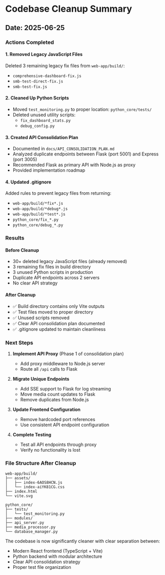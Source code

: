 # Codebase Cleanup Summary

## Date: 2025-06-25

### Actions Completed

#### 1. **Removed Legacy JavaScript Files**
Deleted 3 remaining legacy fix files from `web-app/build/`:
- `comprehensive-dashboard-fix.js`
- `smb-test-direct-fix.js`
- `smb-test-fix.js`

#### 2. **Cleaned Up Python Scripts**
- Moved `test_monitoring.py` to proper location: `python_core/tests/`
- Deleted unused utility scripts:
  - `fix_dashboard_stats.py`
  - `debug_config.py`

#### 3. **Created API Consolidation Plan**
- Documented in `docs/API_CONSOLIDATION_PLAN.md`
- Analyzed duplicate endpoints between Flask (port 5001) and Express (port 3005)
- Recommended Flask as primary API with Node.js as proxy
- Provided implementation roadmap

#### 4. **Updated .gitignore**
Added rules to prevent legacy files from returning:
- `web-app/build/*fix*.js`
- `web-app/build/*debug*.js`
- `web-app/build/*test*.js`
- `python_core/fix_*.py`
- `python_core/debug_*.py`

### Results

#### **Before Cleanup**
- 30+ deleted legacy JavaScript files (already removed)
- 3 remaining fix files in build directory
- 3 unused Python scripts in production
- Duplicate API endpoints across 2 servers
- No clear API strategy

#### **After Cleanup**
- ✅ Build directory contains only Vite outputs
- ✅ Test files moved to proper directory
- ✅ Unused scripts removed
- ✅ Clear API consolidation plan documented
- ✅ .gitignore updated to maintain cleanliness

### Next Steps

1. **Implement API Proxy** (Phase 1 of consolidation plan)
   - Add proxy middleware to Node.js server
   - Route all `/api` calls to Flask

2. **Migrate Unique Endpoints**
   - Add SSE support to Flask for log streaming
   - Move media count updates to Flask
   - Remove duplicates from Node.js

3. **Update Frontend Configuration**
   - Remove hardcoded port references
   - Use consistent API endpoint configuration

4. **Complete Testing**
   - Test all API endpoints through proxy
   - Verify no functionality is lost

### File Structure After Cleanup

```
web-app/build/
├── assets/
│   ├── index-6AOS8HCN.js
│   └── index-aiYK81CG.css
├── index.html
└── vite.svg

python_core/
├── tests/
│   └── test_monitoring.py
├── modules/
├── api_server.py
├── media_processor.py
└── database_manager.py
```

The codebase is now significantly cleaner with clear separation between:
- Modern React frontend (TypeScript + Vite)
- Python backend with modular architecture
- Clear API consolidation strategy
- Proper test file organization